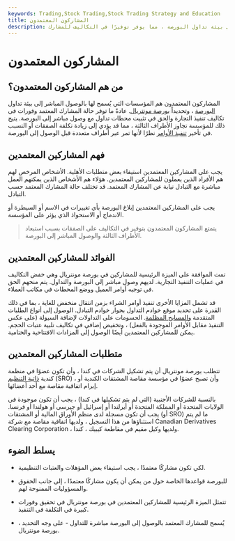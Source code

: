 ```yaml
---
keywords: Trading,Stock Trading,Stock Trading Strategy and Education
title: المشاركون المعتمدون
description: يُسمح للمشاركين المعتمدين بالوصول المباشر إلى بيئة تداول البورصة ، مما يوفر توفيرًا في التكاليف للمشارك.
---
```


# المشاركون المعتمدون
## من هم المشاركون المعتمدون؟

المشاركون المعتمدون هم المؤسسات التي يُسمح لها بالوصول المباشر إلى بيئة تداول [البورصة](/exchange) ، وتحديداً [بورصة مونتريال](/montrealexchange). عادةً ما توفر حالة المشارك المعتمد وفورات في تكاليف تنفيذ التجارة والحق في تثبيت محطات تداول مع وصول مباشر إلى البورصة. يتيح ذلك للمؤسسة تجاوز الأطراف الثالثة ، مما قد يؤدي إلى زيادة تكلفة الصفقات أو التسبب في تأخير [تنفيذ الأوامر](/execution) نظرًا لأنها تمر عبر أطراف متعددة قبل الوصول إلى البورصة.

## فهم المشاركين المعتمدين

يجب على المشاركين المعتمدين استيفاء بعض متطلبات الأهلية. الأشخاص المرخص لهم هم الأفراد الذين يعملون للمشاركين المعتمدين. هؤلاء هم الأشخاص الذين يمكنهم العمل مباشرة مع التبادل نيابة عن المشارك المعتمد. قد تختلف حالة المشارك المعتمد حسب التبادل.

يجب على المشاركين المعتمدين إبلاغ البورصة بأي تغييرات في الاسم أو السيطرة أو الاندماج أو الاستحواذ الذي يؤثر على المؤسسة.

> يتمتع المشاركون المعتمدون بتوفير في التكاليف على الصفقات بسبب استبعاد الأطراف الثالثة والوصول المباشر إلى البورصة.

>

>

>

## الفوائد للمشاركين المعتمدين

تمت الموافقة على الميزة الرئيسية للمشاركين في بورصة مونتريال وهي خفض التكاليف في عمليات التنفيذ التجارية. لديهم وصول مباشر إلى البورصة والتداول. يتم منحهم الحق في توجيه أوامر العميل ووضع المحطات في مكاتب العملاء.

قد تشمل المزايا الأخرى تنفيذ أوامر الشراء بزمن انتقال منخفض للغاية ، بما في ذلك القدرة على تحديد موقع خوادم التداول بجوار خوادم التبادل. الوصول إلى أنواع الطلبات المتقدمة [والمسابح المظلمة](/dark_pool_liquidity). الحسومات على التداولات لإضافة السيولة (على عكس التنفيذ مقابل الأوامر الموجودة بالفعل) ، وتخفيض إضافي في تكاليف تلبية عتبات الحجم. يمكن للمشاركين المعتمدين أيضًا الوصول إلى المزادات الافتتاحية والختامية.

## متطلبات المشاركين المعتمدين

تتطلب بورصة مونتريال أن يتم تشكيل الشركات في كندا ، وأن تكون عضوًا في منظمة كندية [ذاتية التنظيم](/sro) (SRO) ، وأن تصبح عضوًا في مؤسسة مقاصة المشتقات الكندية أو إبرام اتفاقية مقاصة مع أحد أعضائها.

بالنسبة للشركات الأجنبية (التي لم يتم تشكيلها في كندا) ، يجب أن تكون موجودة في الولايات المتحدة أو المملكة المتحدة أو أيرلندا أو إسرائيل أو جيرسي أو هولندا أو فرنسا. يجب أن تكون مسجلة لدى منظم الأوراق المالية أو المشتقات (أو SRO) ما لم يتم استثناؤها من هذا التسجيل ، ولديها اتفاقية مقاصة مع شركة Canadian Derivatives Clearing Corporation ، ولديها وكيل مقيم في مقاطعة كيبيك ، كندا.

## يسلط الضوء

- لكي تكون مشاركًا معتمدًا ، يجب استيفاء بعض المؤهلات والعتبات التنظيمية.

- للبورصة قواعدها الخاصة حول من يمكن أن يكون مشاركًا معتمدًا ، إلى جانب الحقوق والمسؤوليات الممنوحة لهم.

- تتمثل الميزة الرئيسية للمشاركين المعتمدين في بورصة مونتريال في تحقيق وفورات كبيرة في التكلفة في التنفيذ.

- يُسمح للمشارك المعتمد بالوصول إلى البورصة مباشرة للتداول - على وجه التحديد ، بورصة مونتريال.

